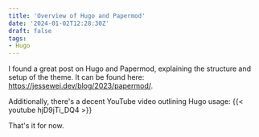 ```yaml
---
title: 'Overview of Hugo and Papermod'
date: '2024-01-02T12:28:30Z'
draft: false
tags:
- Hugo
---
```


I found a great post on Hugo and Papermod, explaining the structure and setup of the theme. It can be found here: <https://jessewei.dev/blog/2023/papermod/>.

Additionally, there's a decent YouTube video outlining Hugo usage: {{< youtube hjD9jTi_DQ4 >}}

That's it for now.
